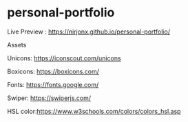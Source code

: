 # personal-portfolio

Live Preview : https://nirjonx.github.io/personal-portfolio/

Assets

Unicons: https://iconscout.com/unicons

Boxicons: https://boxicons.com/

Fonts: https://fonts.google.com/

Swiper: https://swiperjs.com/

HSL color:https://www.w3schools.com/colors/colors_hsl.asp
